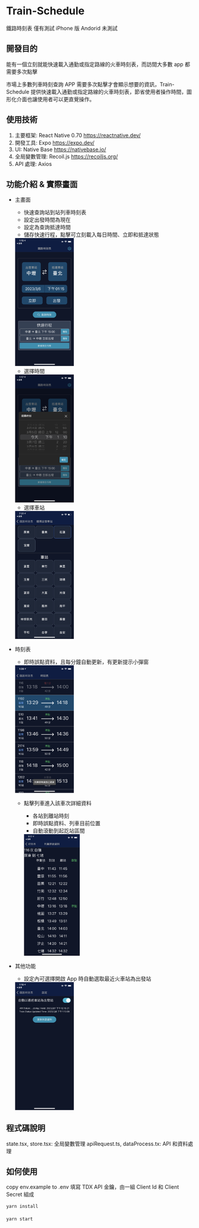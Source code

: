 # Train-Schedule

鐵路時刻表
僅有測試 iPhone 版
Andorid 未測試

## 開發目的

能有一個立刻就能快速載入通勤或指定路線的火車時刻表，而訪間大多數 app 都需要多次點擊

市場上多數列車時刻查詢 APP 需要多次點擊才會顯示想要的資訊，Train-Schedule 提供快速載入通勤或指定路線的火車時刻表，節省使用者操作時間，圖形化介面也讓使用者可以更直覺操作。

## 使用技術

1. 主要框架: React Native 0.70 https://reactnative.dev/
2. 開發工具: Expo https://expo.dev/
3. UI: Native Base https://nativebase.io/
4. 全局變數管理: Recoil.js https://recoiljs.org/
5. API 處理: Axios

## 功能介紹 & 實際畫面

- 主畫面

  - 快速查詢站到站列車時刻表
  - 設定出發時間為現在
  - 設定為查詢抵達時間
  - 儲存快速行程，點擊可立刻載入每日時間、立即和抵達狀態

  <img src="https://github.com/clspeter/Train-Schedule/blob/master/Readme/IMG_2499.PNG" width="33%" height="50%">

  - 選擇時間

  <img src="https://github.com/clspeter/Train-Schedule/blob/master/Readme/IMG_2504.PNG" width="33%" height="50%">

  - 選擇車站

  <img src="https://github.com/clspeter/Train-Schedule/blob/master/Readme/IMG_2506.PNG" width="33%" height="50%">

- 時刻表

  - 即時誤點資料，且每分鐘自動更新，有更新提示小彈窗

  <img src="https://github.com/clspeter/Train-Schedule/blob/master/Readme/IMG_2505.PNG" width="33%" height="50%">

  - 點擊列車進入該車次詳細資料

    - 各站到離站時刻
    - 即時誤點資料、列車目前位置
    - 自動滾動到起訖站區間

    <img src="https://github.com/clspeter/Train-Schedule/blob/master/Readme/IMG_2503.PNG" width="33%" height="50%">

- 其他功能

  - 設定內可選擇開啟 App 時自動選取最近火車站為出發站

  <img src="https://github.com/clspeter/Train-Schedule/blob/master/Readme/IMG_2502.PNG" width="33%" height="50%">

## 程式碼說明

state.tsx, store.tsx: 全局變數管理
apiRequest.ts, dataProcess.tx: API 和資料處理

## 如何使用

copy env.example to .env
填寫 TDX API 金鑰，由一組 Client Id 和 Client Secret 組成

```sh
yarn install

yarn start
```
